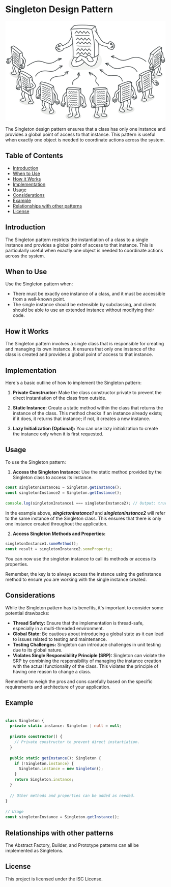 # Singleton Design Pattern

![Singleton](singleton_image.png
)

The Singleton design pattern ensures that a class has only one instance and provides a global point of access to that instance. This pattern is useful when exactly one object is needed to coordinate actions across the system.

## Table of Contents

- [Introduction](#introduction)
- [When to Use](#when-to-use)
- [How it Works](#how-it-works)
- [Implementation](#implementation)
- [Usage](#usage)
- [Considerations](#considerations)
- [Example](#example)
- [Relationships with other patterns](#relationships-with-other-patterns)
- [License](#license)

## Introduction

The Singleton pattern restricts the instantiation of a class to a single instance and provides a global point of access to that instance. This is particularly useful when exactly one object is needed to coordinate actions across the system.

## When to Use

Use the Singleton pattern when:

- There must be exactly one instance of a class, and it must be accessible from a well-known point.
- The single instance should be extensible by subclassing, and clients should be able to use an extended instance without modifying their code.

## How it Works

The Singleton pattern involves a single class that is responsible for creating and managing its own instance. It ensures that only one instance of the class is created and provides a global point of access to that instance.

## Implementation

Here's a basic outline of how to implement the Singleton pattern:

1. **Private Constructor:** Make the class constructor private to prevent the direct instantiation of the class from outside.

2. **Static Instance:** Create a static method within the class that returns the instance of the class. This method checks if an instance already exists; if it does, it returns that instance; if not, it creates a new instance.

3. **Lazy Initialization (Optional):** You can use lazy initialization to create the instance only when it is first requested.

## Usage

To use the Singleton pattern:

1. **Access the Singleton Instance:** Use the static method provided by the Singleton class to access its instance.

```typescript
const singletonInstance1 = Singleton.getInstance();
const singletonInstance2 = Singleton.getInstance();

console.log(singletonInstance1 === singletonInstance2); // Output: true
```

In the example above, ***singletonInstance1*** and ***singletonInstance2*** will refer to the same instance of the Singleton class. This ensures that there is only one instance created throughout the application.

2. **Access Singleton Methods and Properties:**

```typescript
singletonInstance1.someMethod();
const result = singletonInstance2.someProperty;
```

You can now use the singleton instance to call its methods or access its properties.

Remember, the key is to always access the instance using the getInstance method to ensure you are working with the single instance created.

## Considerations

While the Singleton pattern has its benefits, it's important to consider some potential drawbacks:

- **Thread Safety:** Ensure that the implementation is thread-safe, especially in a multi-threaded environment.
- **Global State:** Be cautious about introducing a global state as it can lead to issues related to testing and maintenance.
- **Testing Challenges:** Singleton can introduce challenges in unit testing due to its global nature.
- **Violates Single Responsibility Principle (SRP):** Singleton can violate the SRP by combining the responsibility of managing the instance creation with the actual functionality of the class. This violates the principle of having one reason to change a class.

Remember to weigh the pros and cons carefully based on the specific requirements and architecture of your application.

## Example

```typescript

class Singleton {
  private static instance: Singleton | null = null;

  private constructor() {
    // Private constructor to prevent direct instantiation.
  }

  public static getInstance(): Singleton {
    if (!Singleton.instance) {
      Singleton.instance = new Singleton();
    }
    return Singleton.instance;
  }

  // Other methods and properties can be added as needed.
}

// Usage
const singletonInstance = Singleton.getInstance();
```

## Relationships with other patterns

The Abstract Factory, Builder, and Prototype patterns can all be implemented as Singletons.

## License

This project is licensed under the ISC License.
